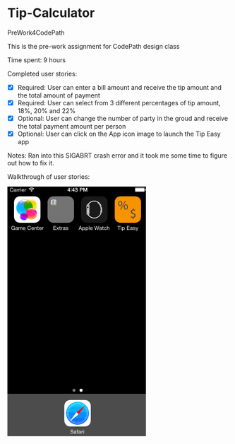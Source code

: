 # Tip-Calculator
PreWork4CodePath 

This is the pre-work assignment for CodePath design class

Time spent: 9 hours

Completed user stories:
* [x] Required: User can enter a bill amount and receive the tip amount and the total amount of payment
* [x] Required: User can select from 3 different percentages of tip amount, 18%, 20% and 22%
* [x] Optional: User can change the number of party in the groud and receive the total payment amount per person
* [x] Optional: User can click on the App icon image to launch the Tip Easy app

Notes:
Ran into this SIGABRT crash error and it took me some time to figure out how to fix it.

Walkthrough of user stories:

![Walkingthrough video](TipEasy.gif)

